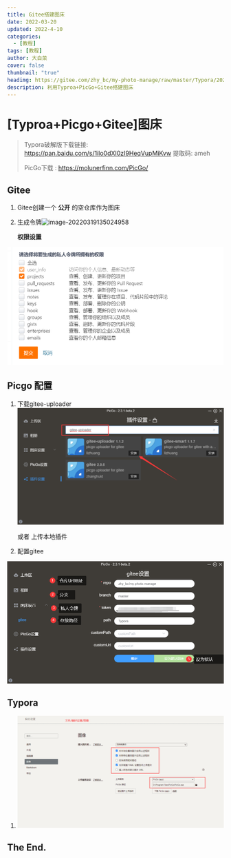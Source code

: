 ```yaml
---
title: Gitee搭建图床
date: 2022-03-20
updated: 2022-4-10
categories: 
  - [教程]
tags: [教程]
author: 大白菜
cover: false
thumbnail: "true"
headimg: https://gitee.com/zhy_bc/my-photo-manage/raw/master/Typora/20220319174121.png
description: 利用Typroa+PicGo+Gitee搭建图床
---
```


# [Typroa+Picgo+Gitee]图床

> Typora破解版下载链接: https://pan.baidu.com/s/1ilo0dXI0zI9HeqVupMiKvw 提取码: ameh 
>
> PicGo下载 : https://molunerfinn.com/PicGo/

## Gitee

1. Gitee创建一个 **公开** 的空仓库作为图床

2. 生成令牌![image-20220319135024958](../../images/gitee图床/gitee图床/image-20220319135024958.png)

   **权限设置**

![image-20220319135206100](../../images/gitee图床/image-20220319135206100.png)



## Picgo 配置

1. 下载gitee-uploader![image-20220319135412432](../../images/gitee图床/image-20220319135412432.png)

   或者 上传本地插件

2. 配置gitee

![image-20220319135614114](../../images/gitee图床/image-20220319135614114.png)

## Typora

1. ![image-20220319135840897](../../images/gitee图床/image-20220319135840897.png)

## The End.
